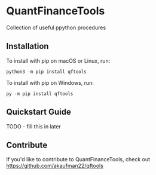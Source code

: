 # QuantFinanceTools


Collection of useful ppython procedures

## Installation

To install with pip on macOS or Linux, run:

    python3 -m pip install qftools

To install with pip on Windows, run:

    py -m pip install qftools

## Quickstart Guide

TODO - fill this in later

## Contribute

If you'd like to contribute to QuantFinanceTools, check out https://github.com/akaufman22/qftools
